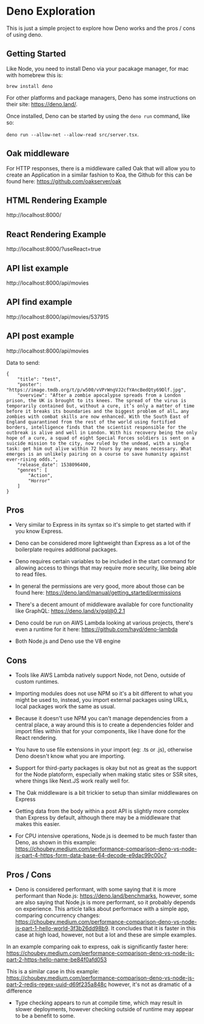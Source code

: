 # Deno Exploration

This is just a simple project to explore how Deno works and the pros / cons of using deno.

## Getting Started

Like Node, you need to install Deno via your pacakage manager, for mac with homebrew this is:

`brew install deno`

For other platforms and package managers, Deno has some instructions on their site: https://deno.land/.

Once installed, Deno can be started by using the `deno run` command, like so:

`deno run --allow-net --allow-read src/server.tsx`.

## Oak middleware

For HTTP responses, there is a middleware called Oak that will allow you to create an Application in a similar fashion to Koa, the Github for this can be found here: https://github.com/oakserver/oak

## HTML Rendering Example

http://localhost:8000/

## React Rendering Example

http://localhost:8000/?useReact=true

## API list example

http://localhost:8000/api/movies

## API find example

http://localhost:8000/api/movies/537915

## API post example

http://localhost:8000/api/movies

Data to send:

```
{
    "title": "test",
    "poster": "https://image.tmdb.org/t/p/w500/vVPrWngVJ2cfYAncBedQty69Dlf.jpg",
    "overview": "After a zombie apocalypse spreads from a London prison, the UK is brought to its knees. The spread of the virus is temporarily contained but, without a cure, it’s only a matter of time before it breaks its boundaries and the biggest problem of all… any zombies with combat skills are now enhanced. With the South East of England quarantined from the rest of the world using fortified borders, intelligence finds that the scientist responsible for the outbreak is alive and well in London. With his recovery being the only hope of a cure, a squad of eight Special Forces soldiers is sent on a suicide mission to the city, now ruled by the undead, with a single task: get him out alive within 72 hours by any means necessary. What emerges is an unlikely pairing on a course to save humanity against ever-rising odds.",
    "release_date": 1538096400,
    "genres": [
        "Action",
        "Horror"
    ]
}
```

## Pros

- Very similar to Express in its syntax so it's simple to get started with if you know Express.

- Deno can be considered more lightweight than Express as a lot of the boilerplate requires additional packages.

- Deno requires certain variables to be included in the start command for allowing access to things that may require more security, like being able to read files.

- In general the permissions are very good, more about those can be found here: https://deno.land/manual/getting_started/permissions

- There's a decent amount of middleware available for core functionality like GraphQL: https://deno.land/x/gql@0.2.1

- Deno could be run on AWS Lambda looking at various projects, there's even a runtime for it here: https://github.com/hayd/deno-lambda

- Both Node.js and Deno use the V8 engine

## Cons

- Tools like AWS Lambda natively support Node, not Deno, outside of custom runtimes.

- Importing modules does not use NPM so it's a bit different to what you might be used to, instead, you import external packages using URLs, local packages work the same as usual.

- Because it doesn't use NPM you can't manage dependencies from a central place, a way around this is to create a dependencies folder and import files within that for your components, like I have done for the React rendering.

- You have to use file extensions in your import (eg: .ts or .js), otherwise Deno doesn't know what you are importing.

- Support for third-party packages is okay but not as great as the support for the Node platoform, especially when making static sites or SSR sites, where things like Next.JS work really well for.

- The Oak middleware is a bit trickier to setup than similar middlewares on Express

- Getting data from the body within a post API is slightly more complex than Express by default, although there may be a middleware that makes this easier.

- For CPU intensive operations, Node.js is deemed to be much faster than Deno, as shown in this example: https://choubey.medium.com/performance-comparison-deno-vs-node-js-part-4-https-form-data-base-64-decode-e9dac99c00c7

## Pros / Cons

- Deno is considered performant, with some saying that it is more performant than Node.js: https://deno.land/benchmarks, however, some are also saying that Node.js is more performant, so it probably depends on experience. This article talks about performace with a simple app, comparing concurrency changes: https://choubey.medium.com/performance-comparison-deno-vs-node-js-part-1-hello-world-3f3b26dd98b9. It concludes that it is faster in this case at high load, however, not but a lot and these are simple examples.

In an example comparing oak to express, oak is significantly faster here: https://choubey.medium.com/performance-comparison-deno-vs-node-js-part-2-https-hello-name-be84f0afd053

This is a similar case in this example: https://choubey.medium.com/performance-comparison-deno-vs-node-js-part-2-redis-regex-uuid-d69f235a848c however, it's not as dramatic of a difference

- Type checking appears to run at compile time, which may result in slower deployments, however checking outside of runtime may appear to be a benefit to some.
